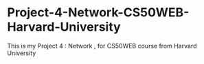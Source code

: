 # Project-4-Network-CS50WEB-Harvard-University
This is my Project 4 : Network , for CS50WEB course from Harvard University 
